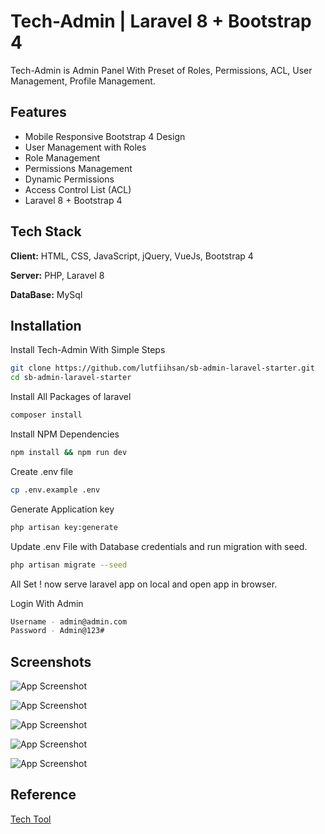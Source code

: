 
# Tech-Admin | Laravel 8 + Bootstrap 4 

Tech-Admin is Admin Panel With Preset of Roles, Permissions, ACL, User Management, Profile Management.




## Features

- Mobile Responsive Bootstrap 4 Design
- User Management with Roles
- Role Management
- Permissions Management
- Dynamic Permissions
- Access Control List (ACL)
- Laravel 8 + Bootstrap 4


## Tech Stack

**Client:** HTML, CSS, JavaScript, jQuery, VueJs, Bootstrap 4

**Server:** PHP, Laravel 8

**DataBase:** MySql


## Installation

Install Tech-Admin With Simple Steps

```bash
git clone https://github.com/lutfiihsan/sb-admin-laravel-starter.git
cd sb-admin-laravel-starter
```

Install All Packages of laravel
```bash
composer install
```

Install NPM Dependencies
```bash
npm install && npm run dev
```

Create .env file
```bash
cp .env.example .env
```

Generate Application key

```bash
php artisan key:generate
```

Update .env File with Database credentials and run migration with seed.
```bash
php artisan migrate --seed
```

All Set ! now serve laravel app on local and open app in browser.

Login With Admin
```bash
Username - admin@admin.com
Password - Admin@123#
```
## Screenshots

![App Screenshot](https://dev-to-uploads.s3.amazonaws.com/uploads/articles/53d53unbwjsvz2t0npan.png)

![App Screenshot](https://dev-to-uploads.s3.amazonaws.com/uploads/articles/pp9vfllktg4gyarwqq84.png)

![App Screenshot](https://dev-to-uploads.s3.amazonaws.com/uploads/articles/ijs2pn14sroqt37n6nq9.png)

![App Screenshot](https://dev-to-uploads.s3.amazonaws.com/uploads/articles/5w9yy33y0fspnnl68t0m.png)

![App Screenshot](https://dev-to-uploads.s3.amazonaws.com/uploads/articles/v5p71gck63r039mk6jix.png)

## Reference

[Tech Tool](https://www.facebook.com/techtoolindia)

